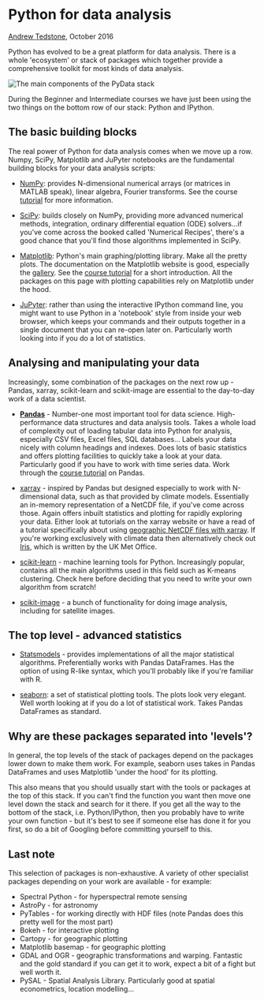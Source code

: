 ---
---

# Python for data analysis

[Andrew Tedstone](http://atedstone.github.io), October 2016

Python has evolved to be a great platform for data analysis. There is a whole 'ecosystem' or stack of packages which together provide a comprehensive toolkit for most kinds of data analysis.

![The main components of the PyData stack](../pydata_stack.png)

During the Beginner and Intermediate courses we have just been using the two things on the bottom row of our stack: Python and IPython.

## The basic building blocks

The real power of Python for data analysis comes when we move up a row. Numpy, SciPy, Matplotlib and JuPyter notebooks are the fundamental building blocks for your data analysis scripts:

* [NumPy](http://www.numpy.org): provides N-dimensional numerical arrays (or matrices in MATLAB speak), linear algebra, Fourier transforms. See the course [tutorial](PythonPackages_numpy/README_numpy/) for more information.

* [SciPy](http://www.scipy.org): builds closely on NumPy, providing more advanced numerical methods, integration, ordinary differential equation (ODE) solvers...if you've come across the booked called 'Numerical Recipes', there's a good chance that you'll find those algorithms implemented in SciPy.

* [Matplotlib](http://matplotlib.org): Python's main graphing/plotting library. Make all the pretty plots. The documentation on the Matplotlib website is good, especially the [gallery](http://matplotlib.org/gallery.html). See the [course tutorial](PythonPackages_matplotlib/README_matplotlib/) for a short introduction. All the packages on this page with plotting capabilities rely on Matplotlib under the hood.

* [JuPyter](http://jupyter.org): rather than using the interactive IPython command line, you might want to use Python in a 'notebook' style from inside your web browser, which keeps your commands and their outputs together in a single document that you can re-open later on. Particularly  worth looking into if you do a lot of statistics.


## Analysing and manipulating your data

Increasingly, some combination of the packages on the next row up - Pandas, xarray, scikit-learn and scikit-image are essential to the day-to-day work of a data scientist.

* **[Pandas](http://pandas.pydata.org)** - Number-one most important tool for data science. High-performance data structures and data analysis tools. Takes a whole load of complexity out of loading tabular data into Python for analysis, especially CSV files, Excel files, SQL databases... Labels your data nicely with column headings and indexes. Does lots of basic statistics and offers plotting facilities to quickly take a look at your data. Particularly good if you have to work with time series data. Work through the [course tutorial](PythonPackages_pandas/) on Pandas.

* [xarray](http://xarray.pydata.org) - inspired by Pandas but designed especially to work with N-dimensional data, such as that provided by climate models. Essentially an in-memory representation of a NetCDF file, if you've come across those. Again offers inbuilt statistics and plotting for rapidly exploring your data. Either look at tutorials on the xarray website or have a read of a tutorial specifically about using [geographic NetCDF files with xarray](https://github.com/atedstone/Bristol_Geography_Python/tree/master/xarray). If you're working exclusively with climate data then alternatively check out [Iris](http://scitools.org.uk/iris/index.html), which is written by the UK Met Office.

* [scikit-learn](http://scikit-learn.org) - machine learning tools for Python. Increasingly popular, contains all the main algorithms used in this field such as K-means clustering. Check here before deciding that you need to write your own algorithm from scratch!

* [scikit-image](http://scikit-image.org) - a bunch of functionality for doing image analysis, including for satellite images.


## The top level - advanced statistics

* [Statsmodels](http://statsmodels.sourceforge.net/) - provides implementations of all the major statistical algorithms. Preferentially works with Pandas DataFrames. Has the option of using R-like syntax, which you'll probably like if you're familiar with R.

* [seaborn](https://stanford.edu/~mwaskom/software/seaborn/): a set of statistical plotting tools. The plots look very elegant. Well worth looking at if you do a lot of statistical work. Takes Pandas DataFrames as standard.


## Why are these packages separated into 'levels'?

In general, the top levels of the stack of packages depend on the packages lower down to make them work. For example, seaborn uses takes in Pandas DataFrames and uses Matplotlib 'under the hood' for its plotting.

This also means that you should usually start with the tools or packages at the top of this stack. If you can't find the function you want then move one level down the stack and search for it there. If you get all the way to the bottom of the stack, i.e. Python/IPython, then you probably have to write your own function - but it's best to see if someone else has done it for you first, so do a bit of Googling before committing yourself to this.


## Last note

This selection of packages is non-exhaustive. A variety of other specialist packages depending on your work are available - for example:

* Spectral Python - for hyperspectral remote sensing
* AstroPy - for astronomy
* PyTables - for working directly with HDF files (note Pandas does this pretty well for the most part)
* Bokeh - for interactive plotting
* Cartopy - for geographic plotting
* Matplotlib basemap - for geographic plotting
* GDAL and OGR - geographic transformations and warping. Fantastic and the gold standard if you can get it to work, expect a bit of a fight but well worth it.
* PySAL - Spatial Analysis Library. Particularly good at spatial econometrics, location modelling...


